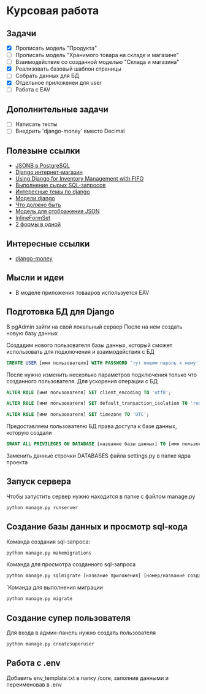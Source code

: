 # Курсовая работа

## Задачи

- [x] Прописать модель "Продукта"
- [ ] Прописать модель "Хранимого товара на складе и магазине"
- [ ] Взаимодействие со созданной моделью "Склада и магазина"
- [x] Реализовать базовый шаблон страницы
- [ ] Собрать данных для БД
- [x] Отдельное приложенеи для user
- [ ] Работа с EAV

## Дополнительные задачи

- [ ] Написать тесты
- [ ] Внедрить 'django-money' вместо Decimal

## Полезыне ссылки

- [JSONB в PostgreSQL](https://coussej.github.io/2016/01/14/Replacing-EAV-with-JSONB-in-PostgreSQL/)
- [Django интернет-магазин](https://pocoz.gitbooks.io/django-v-primerah/content/glava-7-sozdanie-internet-magazina.html)
- [Using Django for Inventory Management with FIFO](https://medium.com/@stevelukis/using-django-for-inventory-management-with-fifo-first-in-first-out-method-bbcac1b19f2c)
- [Выполнение сырых SQL-запросов](https://runebook.dev/ru/docs/django/topics/db/sql)
- [Интересные темы по django](https://www.cischool.ru/catalog/programming/python/programmirovanie-na-yazyke-python-razrabotka-veb-prilozhenij-v-django/)
- [Модели django](https://djangodoc.ru/3.2/topics/db/models/)
- [Что должно быть](https://github.com/SergeyLebidko/MiniStorage)
- [Модель для отображения JSON](https://ru.stackoverflow.com/questions/1222063/%D0%9A%D0%B0%D0%BA-%D0%B4%D0%BE%D0%B1%D0%B0%D0%B2%D0%BB%D1%8F%D1%82%D1%8C-%D1%85%D0%B0%D1%80%D0%B0%D0%BA%D1%82%D0%B5%D1%80%D0%B8%D1%81%D1%82%D0%B8%D0%BA%D0%B8-%D1%82%D0%BE%D0%B2%D0%B0%D1%80%D0%BE%D0%B2-%D1%87%D0%B5%D1%80%D0%B5%D0%B7-json-%D0%B4%D0%BB%D1%8F-%D0%BA%D0%B0%D0%B6%D0%B4%D0%BE%D0%B9-%D0%BA%D0%B0%D1%82%D0%B5%D0%B3%D0%BE%D1%80%D0%B8%D0%B8)
- [InlineFormSet](https://docs.djangoproject.com/en/4.1/topics/forms/modelforms/#inline-formsets)
- [2 формы в одной](https://www.letscodemore.com/blog/django-inline-formset-factory-with-examples/)

## Интересные ссылки

- [django-money](https://github.com/django-money/django-money)


## Мысли и идеи

- В моделе приложения товааров используется EAV

## Подготовка БД для Django

В pgAdmin зайти на свой локальный сервер
После на нем создать новую базу данных

Создадим нового пользователя базы данных, который сможет использовать
для подключения и взаимодействия с БД

```sql
CREATE USER [имя пользователя] WITH PASSWORD 'тут пишим пароль к нему';
```

После нужно изменить несколько параметров подключения только что созданного
пользователя. Для ускорения операции с БД

```sql
ALTER ROLE [имя пользователя] SET client_encoding TO 'utf8';
```

```sql
ALTER ROLE [имя пользователя] SET default_transaction_isolation TO 'read committed';
```

```sql
ALTER ROLE [имя пользователя] SET timezone TO 'UTC';
```

Предоставляем пользователю БД права доступа к базе данных, которую создали

```sql
GRANT ALL PRIVILEGES ON DATABASE [название базы данных] TO [имя пользователя];
```

Заменить данные строчки DATABASES файла settings.py в папке ядра проекта

## Запуск сервера

Чтобы запустить сервер нужно находится в папке с файлом manage.py

```bash
python manage.py runserver
```

## Создание базы данных и просмотр sql-кода

Команда создания sql-запроса:

```bash
python manage.py makemigrations
```

Команда для просмотра созданного sql-запроса

```bash
python manage.py sqlmigrate [название приложения] [номер/название созданной миграции]
```

`Команда для выполнения миграции

```bash
python manage.py migrate
```

## Создание супер пользователя

Для входа в админ-панель нужно создать пользователя

```bash
python manage.py createsuperuser
```

## Работа с .env

Добавить env_template.txt в папку /core, заполнив данными и переименовав в .env